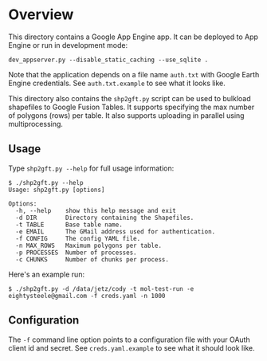 # Overview #

This directory contains a Google App Engine app. It can be deployed to App Engine or run in development mode:

```shell
dev_appserver.py --disable_static_caching --use_sqlite .
```

Note that the application depends on a file name `auth.txt` with Google Earth Engine credentials. See `auth.txt.example` to see what it looks like.


This directory also contains the `shp2gft.py` script can be used to bulkload shapefiles to Google Fusion Tables. It supports specifying the max number of polygons (rows) per table. It also supports uploading in parallel using multiprocessing.

## Usage ##

Type `shp2gft.py --help` for full usage information:

```shell
$ ./shp2gft.py --help
Usage: shp2gft.py [options]

Options:
  -h, --help    show this help message and exit
  -d DIR        Directory containing the Shapefiles.
  -t TABLE      Base table name.
  -e EMAIL      The GMail address used for authentication.
  -f CONFIG     The config YAML file.
  -n MAX_ROWS   Maximum polygons per table.
  -p PROCESSES  Number of processes.
  -c CHUNKS     Number of chunks per process.
```

Here's an example run:

```shell
$ ./shp2gft.py -d /data/jetz/cody -t mol-test-run -e eightysteele@gmail.com -f creds.yaml -n 1000
```

## Configuration ##

The `-f` command line option points to a configuration file with your OAuth client id and secret. See `creds.yaml.example` to see what it should look like.
